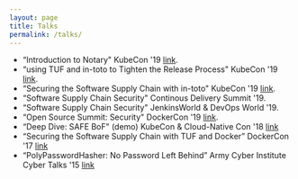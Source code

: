 ```yaml
---
layout: page
title: Talks
permalink: /talks/
---
```


- “Introduction to Notary" KubeCon '19 [link](https://kccncna19.sched.com/event/XC8C/introduction-to-notary-justin-cappos-santiago-torres-arias-nyu).
- “using TUF and in-toto to Tighten the Release Process" KubeCon '19 [link](https://kccncna19.sched.com/event/Uagm/using-tuf-and-in-toto-to-tighten-the-release-process-santiago-torres-arias-nyu-justin-cappos-nyu?).
- “Securing the Software Supply Chain with in-toto" KubeCon '19 [link](https://kccncna19.sched.com/event/VGqK/securing-the-software-supply-chain-with-in-toto-santiago-torres-arias-justin-cappos-nyu).
- “Software Supply Chain Security" Continous Delivery Summit '19.
- “Software Supply Chain Security" JenkinsWorld & DevOps World '19.
- “Open Source Summit: Security" DockerCon '19 [link](https://www.youtube.com/watch?v=ZIncgXrNnd8O).
- “Deep Dive: SAFE BoF" (demo) KubeCon & Cloud-Native Con '18 [link](https://www.youtube.com/watch?v=VSoPHK6BVMU)
- “Securing the Software Supply Chain with TUF and Docker” DockerCon '17 [link](https://www.youtube.com/watch?v=SNge7-t4JRE)
- “PolyPasswordHasher: No Password Left Behind” Army Cyber Institute Cyber Talks '15 [link](https://www.youtube.com/watch?v=sCBgn0-JY8Q&t=10s)
